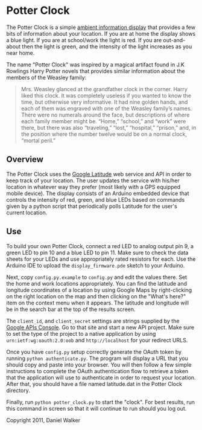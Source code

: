 Potter Clock
============

The Potter Clock is a simple
[ambient information display](http://en.wikipedia.org/wiki/Ambient_device)
that provides a few bits of information about your location.  If you are
at home the display shows a blue light.  If you are at school/work the light is
red.  If you are out-and-about then the light is green, and the intensity of
the light increases as you near home.

The name "Potter Clock" was inspired by a magical artifact found in J.K Rowlings
Harry Potter novels that provides similar information about the members of the
Weasley family:

> Mrs. Weasley glanced at the grandfather clock in the corner. Harry liked this
> clock. It was completely useless if you wanted to know the time, but
> otherwise very informative. It had nine golden hands, and each of them was
> engraved with one of the Weasley family’s names. There were no numerals
> around the face, but descriptions of where each family member might be.
> “Home,” “school,” and “work” were there, but there was also “traveling,”
> “lost,” “hospital,” “prison,” and, in the position where the number twelve
> would be on a normal clock, “mortal peril.” 


Overview
--------

The Potter Clock uses the [Google Latitude](https://www.google.com/latitude/b/0)
web service and API in order to keep track of your location.  The user updates
the service with his/her location in whatever way they prefer (most likely with
a GPS equipped mobile device).  The display consists of an Arduino embedded
device that controls the intensity of red, green, and blue LEDs based on
commands given by a python script that periodically polls Latitude for the
user's current location.

Use
---

To build your own Potter Clock, connect a red LED to analog output pin 9,
a green LED to pin 10 and a blue LED to pin 11.  Make sure to check the
data sheets for your LEDs and use appropriately rated resistors for each.
Use the Arduino IDE to upload the `display_firmware.pde` sketch to your
Arduino.

Next, copy `config.py.example` to `config.py` and edit the values there.
Set the home and work locations appropriately.  You can find the latitude and
longitude coordinates of a location by using Google Maps by right-clicking on
the right location on the map and then clicking on the "What's here?" item on
the context menu when it appears.  The latitude and longitude will be in the
search bar at the top of the results screen.

The `client_id`, and `client_secret` settings are strings supplied by
the [Google APIs Console](https://code.google.com/apis/console/b/0/?pli=1#project:966405524).
Go to that site and start a new API project.  Make sure to set the type of the
project to a native application by using `urn:ietf:wg:oauth:2.0:oob` and
`http://localhost` for your redirect URLS.

Once you have `config.py` setup correctly generate the OAuth token by running
`python authenticate.py`.  The program will display a URL that you should copy
and paste into your browser.  You will then follow a few simple instructions to
complete the OAuth authentication flow to retrieve a token that the application
will use to authenticate in order to request your location.  After that, you
should have a file named latitude.dat in the Potter Clock directory.

Finally, run `python potter_clock.py` to start the "clock".  For best results,
run this command in screen so that it will continue to run should you log out.

Copyright 2011, Daniel Walker
